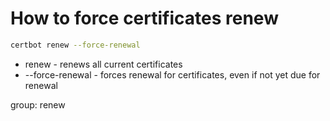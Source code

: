 # How to force certificates renew

```bash
certbot renew --force-renewal
```

- renew - renews all current certificates
- --force-renewal - forces renewal for certificates, even if not yet due for renewal

group: renew
